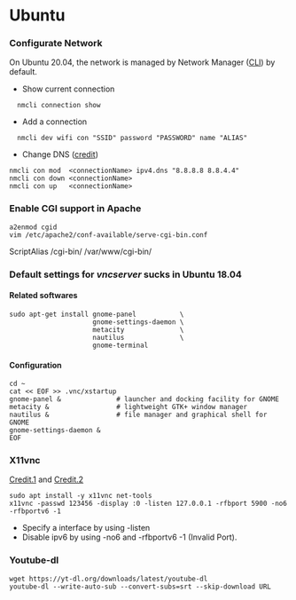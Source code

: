 # Ubuntu
### Configurate Network
On Ubuntu 20.04, the network is managed by Network Manager ([CLI](https://developer.gnome.org/NetworkManager/stable/nmcli.html)) by default. 
* Show current connection
```
  nmcli connection show
```
* Add a connection
```
  nmcli dev wifi con "SSID" password "PASSWORD" name "ALIAS"
```
* Change DNS ([credit](https://serverfault.com/questions/810636/how-to-manage-dns-in-networkmanager-via-console-nmcli))
```
nmcli con mod  <connectionName> ipv4.dns "8.8.8.8 8.8.4.4"
nmcli con down <connectionName>
nmcli con up   <connectionName>
```
### Enable CGI support in Apache
``` 
a2enmod cgid
vim /etc/apache2/conf-available/serve-cgi-bin.conf
```
ScriptAlias /cgi-bin/ /var/www/cgi-bin/ 

### Default settings for <i>vncserver</i> sucks in Ubuntu 18.04
#### Related softwares
```
sudo apt-get install gnome-panel           \
                     gnome-settings-daemon \
                     metacity              \
                     nautilus              \
                     gnome-terminal  
``` 
#### Configuration
```
cd ~
cat << EOF >> .vnc/xstartup
gnome-panel &              # launcher and docking facility for GNOME
metacity &                 # lightweight GTK+ window manager
nautilus &                 # file manager and graphical shell for GNOME
gnome-settings-daemon &
EOF
```
### X11vnc
[Credit.1](https://askubuntu.com/questions/229989/how-to-setup-x11vnc-to-access-with-graphical-login-screen) and [Credit.2](https://wiki.archlinux.org/index.php/X11vnc)
```
sudo apt install -y x11vnc net-tools
x11vnc -passwd 123456 -display :0 -listen 127.0.0.1 -rfbport 5900 -no6 -rfbportv6 -1
```
* Specify a interface by using -listen
* Disable ipv6 by using -no6 and -rfbportv6 -1 (Invalid Port). 
### Youtube-dl
```
wget https://yt-dl.org/downloads/latest/youtube-dl
youtube-dl --write-auto-sub --convert-subs=srt --skip-download URL 
```
